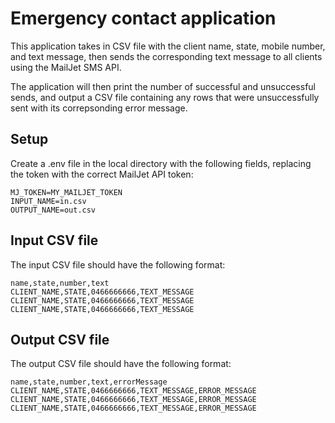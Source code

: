 # Emergency contact application

This application takes in CSV file with the client name, state, mobile number, and text message, then sends the corresponding text message to all clients using the MailJet SMS API.

The application will then print the number of successful and unsuccessful sends, and output a CSV file containing any rows that were unsuccessfully sent with its correpsonding error message.

## Setup

Create a .env file in the local directory with the following fields, replacing the token with the correct MailJet API token:

```
MJ_TOKEN=MY_MAILJET_TOKEN
INPUT_NAME=in.csv
OUTPUT_NAME=out.csv
```

## Input CSV file

The input CSV file should have the following format:

```
name,state,number,text
CLIENT_NAME,STATE,0466666666,TEXT_MESSAGE
CLIENT_NAME,STATE,0466666666,TEXT_MESSAGE
CLIENT_NAME,STATE,0466666666,TEXT_MESSAGE
```

## Output CSV file

The output CSV file should have the following format:

```
name,state,number,text,errorMessage
CLIENT_NAME,STATE,0466666666,TEXT_MESSAGE,ERROR_MESSAGE
CLIENT_NAME,STATE,0466666666,TEXT_MESSAGE,ERROR_MESSAGE
CLIENT_NAME,STATE,0466666666,TEXT_MESSAGE,ERROR_MESSAGE
```


